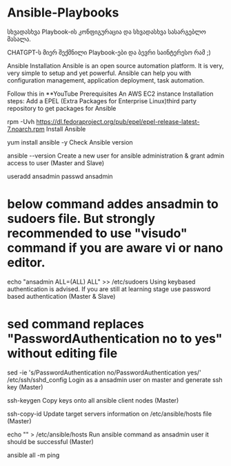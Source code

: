 # Ansible-Playbooks
სხვადასხვა Playbook-ის კონფიგურაცია და სხვადასხვა სასარგებლო მასალა.

CHATGPT-ს მიერ შექმნილი Playbook-ები და ბევრი საინტერესო რამ ;)


Ansible Installation
Ansible is an open source automation platform. It is very, very simple to setup and yet powerful. Ansible can help you with configuration management, application deployment, task automation.

Follow this in **YouTube
Prerequisites
An AWS EC2 instance
Installation steps:
Add a EPEL (Extra Packages for Enterprise Linux)third party repository to get packages for Ansible

rpm -Uvh https://dl.fedoraproject.org/pub/epel/epel-release-latest-7.noarch.rpm
Install Ansible

yum install ansible -y 
Check Ansible version

ansible --version
Create a new user for ansible administration & grant admin access to user (Master and Slave)

useradd ansadmin
passwd ansadmin
# below command addes ansadmin to sudoers file. But strongly recommended to use "visudo" command if you are aware vi or nano editor. 
echo "ansadmin ALL=(ALL) ALL" >> /etc/sudoers
Using keybased authentication is advised. If you are still at learning stage use password based authentication (Master & Slave)

# sed command replaces "PasswordAuthentication no to yes" without editing file 
 sed -ie 's/PasswordAuthentication no/PasswordAuthentication yes/' /etc/ssh/sshd_config
Login as a ansadmin user on master and generate ssh key (Master)

ssh-keygen
Copy keys onto all ansible client nodes (Master)

ssh-copy-id <target-server>
Update target servers information on /etc/ansible/hosts file (Master)

echo "<target server IP>" > /etc/ansible/hosts
Run ansible command as ansadmin user it should be successful (Master)

ansible all -m ping
